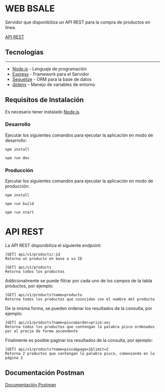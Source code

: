 # WEB BSALE

Servidor que disponibiliza un API REST para la compra de productos en línea.

[API REST](https://api-bsale-server.herokuapp.com/api/v1/products)

## Tecnologías
---
*  [Node.js](https://nodejs.org/) - Lenguaje de programación
* [Express](https://expressjs.com/) - Framework para el Servidor
*  [Sequelize](https://sequelize.org/) - ORM para la base de datos
*  [dotenv](https://www.npmjs.com/package/dotenv) - Manejo de variables de entorno



## Requisitos de Instalación

Es necesario tener instalado [Node.js](https://nodejs.org/en/).

### Desarrollo
Ejecutar los siguientes comandos para ejecutar la aplicación en modo de desarrollo:
```
npm install
```
```
npm run dev
```

### Producción
Ejecutar los siguientes comandos para ejecutar la aplicación en modo de producción:
```
npm install
```
```
npm run build
```
```
npm run start
```
# API REST
La API REST disponibiliza el siguiente endpoint:

    [GET] api/v1/products/:id
    Retorna un producto en base a su ID

    [GET] api/v1/products
    Retorna todos los productos

Addicionalmente se puede filtrar por cada uno de los campos de la tabla productos, por ejemplo:

    [GET] api/v1/products?name=producto
    Retorna todos los productos que coincidan con el nombre del producto

De la misma forma, se pueden ordenar los resultados de la consulta, por ejemplo:

    [GET] api/v1/products?name=pisco&order=price:asc
    Retorna todos los productos que contengan la palabra pisco ordenados por el precio de forma ascendente

Finalmente es posible paginar los resultados de la consulta, por ejemplo:

    [GET] api/v1/products?name=pisco&page=2&limit=2
    Retorna 2 productos que contengan la palabra pisco, comenzando en la página 2


## Documentación Postman
[Documentación Postman](https://documenter.getpostman.com/view/12226122/UVsQr3PU)
    


